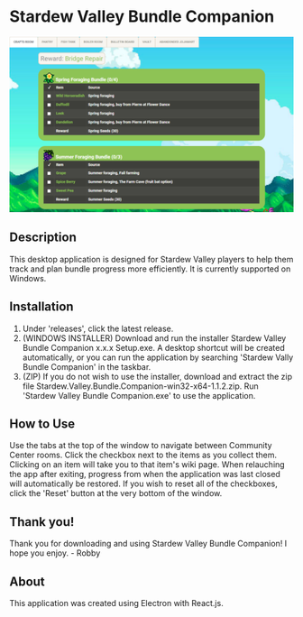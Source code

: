 # Stardew Valley Bundle Companion

![](https://github.com/holmera1/stardew-bundle-tracker/blob/master/src/images/preview4.png)

## Description

This desktop application is designed for Stardew Valley players to help them track and plan bundle progress more efficiently. It is currently supported on Windows.

## Installation

1. Under 'releases', click the latest release.
2. (WINDOWS INSTALLER) Download and run the installer Stardew Valley Bundle Companion x.x.x Setup.exe. A desktop shortcut will be created automatically, or you can run the application by searching 'Stardew Vally Bundle Companion' in the taskbar. 
3. (ZIP) If you do not wish to use the installer, download and extract the zip file Stardew.Valley.Bundle.Companion-win32-x64-1.1.2.zip. Run 'Stardew Valley Bundle Companion.exe' to use the application.

## How to Use

Use the tabs at the top of the window to navigate between Community Center rooms. Click the checkbox next to the items as you collect them. Clicking on an item will take you to that item's wiki page. When relauching the app after exiting, progress from when the application was last closed will automatically be restored. If you wish to reset all of the checkboxes, click the 'Reset' button at the very bottom of the window. 

## Thank you!

Thank you for downloading and using Stardew Valley Bundle Companion! I hope you enjoy. - Robby

## About

This application was created using Electron with React.js.
